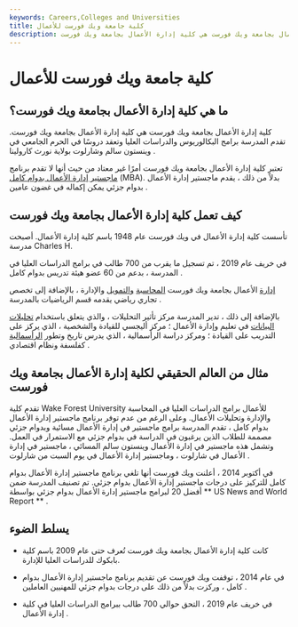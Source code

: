```yaml
---
keywords: Careers,Colleges and Universities
title: كلية جامعة ويك فورست للأعمال
description: كلية إدارة الأعمال بجامعة ويك فورست هي كلية إدارة الأعمال بجامعة ويك فورست.
---
```


# كلية جامعة ويك فورست للأعمال
## ما هي كلية إدارة الأعمال بجامعة ويك فورست؟

كلية إدارة الأعمال بجامعة ويك فورست هي كلية إدارة الأعمال بجامعة ويك فورست. تقدم المدرسة برامج البكالوريوس والدراسات العليا وتعقد دروسًا في الحرم الجامعي في وينستون سالم وشارلوت بولاية نورث كارولينا .

تعتبر كلية إدارة الأعمال بجامعة ويك فورست أمرًا غير معتاد من حيث أنها لا تقدم برنامج [ماجستير إدارة الأعمال بدوام كامل](/mba) (MBA). بدلاً من ذلك ، يقدم ماجستير إدارة الأعمال بدوام جزئي يمكن إكماله في غضون عامين .

## كيف تعمل كلية إدارة الأعمال بجامعة ويك فورست

تأسست كلية إدارة الأعمال في ويك فورست عام 1948 باسم كلية إدارة الأعمال. أصبحت مدرسة Charles H.

في خريف عام 2019 ، تم تسجيل ما يقرب من 700 طالب في برامج الدراسات العليا في المدرسة ، بدعم من 60 عضو هيئة تدريس بدوام كامل .

[إدارة](/operations-management) الأعمال بجامعة ويك فورست [المحاسبة](/financialaccounting) [والتمويل](/finance) والإدارة ، بالإضافة إلى تخصص تجاري رياضي يقدمه قسم الرياضيات بالمدرسة .

بالإضافة إلى ذلك ، تدير المدرسة مركز تأثير التحليلات ، والذي يتعلق باستخدام [تحليلات البيانات](/data-analytics) في تعليم وإدارة الأعمال ؛ مركز أليجسي للقيادة والشخصية ، الذي يركز على التدريب على القيادة ؛ ومركز دراسة الرأسمالية ، الذي يدرس تاريخ وتطور [الرأسمالية](/capitalism) كفلسفة ونظام اقتصادي .

## مثال من العالم الحقيقي لكلية إدارة الأعمال بجامعة ويك فورست

تقدم كلية Wake Forest University للأعمال برامج الدراسات العليا في المحاسبة والإدارة وتحليلات الأعمال. وعلى الرغم من عدم توفر برنامج ماجستير إدارة الأعمال بدوام كامل ، تقدم المدرسة برامج ماجستير في إدارة الأعمال مسائية وبدوام جزئي مصممة للطلاب الذين يرغبون في الدراسة في بدوام جزئي مع الاستمرار في العمل. وتشمل هذه ماجستير في إدارة الأعمال وينستون سالم المسائي ، ماجستير في إدارة الأعمال في شارلوت ، وماجستير إدارة الأعمال في يوم السبت من شارلوت .

في أكتوبر 2014 ، أعلنت ويك فورست أنها تلغي برنامج ماجستير إدارة الأعمال بدوام كامل للتركيز على درجات ماجستير إدارة الأعمال بدوام جزئي. تم تصنيف المدرسة ضمن أفضل 20 لبرامج ماجستير إدارة الأعمال بدوام جزئي بواسطة ** US News and World Report ** .

## يسلط الضوء

- كانت كلية إدارة الأعمال بجامعة ويك فورست تُعرف حتى عام 2009 باسم كلية بابكوك للدراسات العليا للإدارة.

- في عام 2014 ، توقفت ويك فورست عن تقديم برنامج ماجستير إدارة الأعمال بدوام كامل ، وركزت بدلاً من ذلك على درجات بدوام جزئي للمهنيين العاملين .

- في خريف عام 2019 ، التحق حوالي 700 طالب ببرامج الدراسات العليا في كلية إدارة الأعمال .

